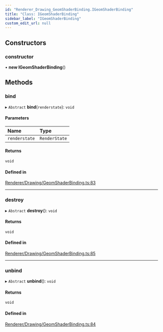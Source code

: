 ```yaml
---
id: "Renderer_Drawing_GeomShaderBinding.IGeomShaderBinding"
title: "Class: IGeomShaderBinding"
sidebar_label: "IGeomShaderBinding"
custom_edit_url: null
---
```




## Constructors

### constructor

• **new IGeomShaderBinding**()

## Methods

### bind

▸ `Abstract` **bind**(`renderstate`): `void`

#### Parameters

| Name | Type |
| :------ | :------ |
| `renderstate` | `RenderState` |

#### Returns

`void`

#### Defined in

[Renderer/Drawing/GeomShaderBinding.ts:83](https://github.com/ZeaInc/zea-engine/blob/41278600/src/Renderer/Drawing/GeomShaderBinding.ts#L83)

___

### destroy

▸ `Abstract` **destroy**(): `void`

#### Returns

`void`

#### Defined in

[Renderer/Drawing/GeomShaderBinding.ts:85](https://github.com/ZeaInc/zea-engine/blob/41278600/src/Renderer/Drawing/GeomShaderBinding.ts#L85)

___

### unbind

▸ `Abstract` **unbind**(): `void`

#### Returns

`void`

#### Defined in

[Renderer/Drawing/GeomShaderBinding.ts:84](https://github.com/ZeaInc/zea-engine/blob/41278600/src/Renderer/Drawing/GeomShaderBinding.ts#L84)

